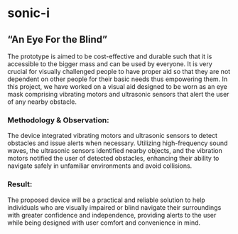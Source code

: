 # sonic-i

## “An Eye For the Blind”

The prototype  is aimed to be cost-effective and durable such that it is accessible to the bigger mass and can be used by everyone.
It is very crucial for visually challenged people to have proper aid so that they are not dependent on other people for their basic needs thus empowering them.
In this project, we have worked on a visual aid designed to be worn as an eye mask comprising vibrating motors and ultrasonic sensors that alert the user of any nearby obstacle.

### Methodology & Observation:
The device integrated vibrating motors and ultrasonic sensors to detect obstacles and issue alerts when necessary. Utilizing high-frequency sound waves, the ultrasonic sensors identified nearby objects, and the vibration motors notified the user of detected obstacles, enhancing their ability to navigate safely in unfamiliar environments and avoid collisions.

### Result:
The proposed device will be a practical and reliable solution to help individuals who are visually impaired or blind navigate their surroundings with greater confidence and independence, providing alerts to the user while being designed with user comfort and convenience in mind. 
